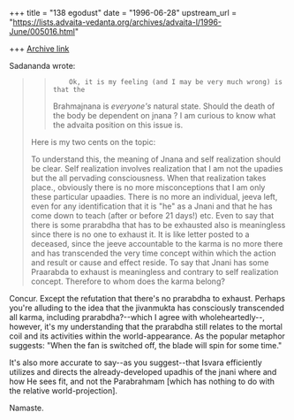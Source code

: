 +++
title = "138 egodust"
date = "1996-06-28"
upstream_url = "https://lists.advaita-vedanta.org/archives/advaita-l/1996-June/005016.html"

+++
[Archive link](https://lists.advaita-vedanta.org/archives/advaita-l/1996-June/005016.html)

Sadananda wrote:
> >         Ok, it is my feeling (and I may be very much wrong) is that the
> > Brahmajnana is *everyone's* natural state. Should the death of
> > the body be dependent on jnana ? I am curious to know what the advaita
> > position on this issue is.
> >
>
> Here is my two cents on the topic:
>
> To understand this, the meaning of Jnana and self realization should be clear.
> Self realization involves realization that I am not the upadies but the all
> pervading consciousness.   When that realization takes place., obviously there
> is no more misconceptions that I am only these particular upaadies.  There is
> no more an individual, jeeva left, even for any identification that it is
> "he" as a Jnani and that he has come down to teach (after or before 21 days!)
> etc.  Even to say that there is some prarabdha that has to be exhausted also
> is meaningless since there is no one to exhaust it.  It is like letter posted
> to a deceased, since the jeeve accountable to the karma is no more there and
> has transcended the very time concept within which the action and result or
> cause and effect reside.  To say that Jnani has some Praarabda to exhaust is
> meaningless and contrary to self realization concept.  Therefore to whom does
> the karma belong?
>

Concur.  Except the refutation that there's no prarabdha to exhaust.  Perhaps
you're alluding to the idea that the jivanmukta has consciously transcended
all karma, including prarabdha?--which I agree with wholeheartedly--, however,
it's my understanding that the prarabdha still relates to the mortal coil and
its activities within the world-appearance.  As the popular metaphor suggests:
"When the fan is switched off, the blade will spin for some time."

It's also more accurate to say--as you suggest--that Isvara efficiently
utilizes and directs the already-developed upadhis of the jnani where and
how He sees fit, and not the Parabrahmam [which has nothing to do with the
relative world-projection].

Namaste.

